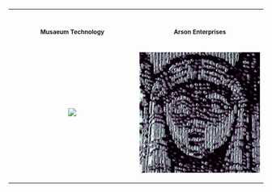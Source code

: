 <table>
<tr>
<th align="center">
<img width="441" height="1">
<p> 
<small>
Musaeum Technology
</small>
</p>
</th>
<th align="center">
<img width="441" height="1">
<p> 
<small>
Arson Enterprises
</small>
</p>
</th>
</tr>
<tr>
<td align="center">
  
[<img src='https://github.com/felipeboffnunes/felipeboffnunes/blob/main/hero-pyrrhic.gif' width="250"/>](https://www.musaeum.technology)
</td>
<td align="center">
  
[<img src='https://github.com/felipeboffnunes/felipeboffnunes/blob/main/arson.gif' width="250"/>](https://www.arson.enterprises)
</td>
</tr>
</table>
